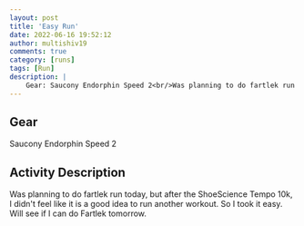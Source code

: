 ```yaml
---
layout: post
title: 'Easy Run'
date: 2022-06-16 19:52:12
author: multishiv19
comments: true
category: [runs]
tags: [Run]
description: |
    Gear: Saucony Endorphin Speed 2<br/>Was planning to do fartlek run today, but after the ShoeScience Tempo 10k, I didn't feel like it is a good idea to run another workout. So I took it easy. Will see if I can do Fartlek tomorrow. 
---
```


## Gear
Saucony Endorphin Speed 2

## Activity Description
Was planning to do fartlek run today, but after the ShoeScience Tempo 10k, I didn't feel like it is a good idea to run another workout. So I took it easy. Will see if I can do Fartlek tomorrow. 


<div width='100%' class='strava-embed-placeholder' data-embed-type='activity' data-embed-id='7317171959'></div>
<script src='https://strava-embeds.com/embed.js'></script>

